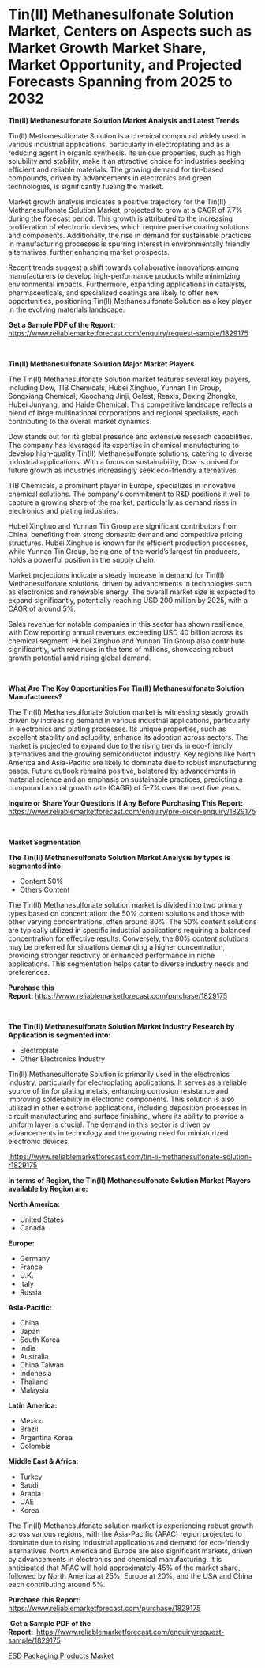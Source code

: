 <p><h1>Tin(II) Methanesulfonate Solution Market, Centers on Aspects such as Market Growth Market Share, Market Opportunity, and Projected Forecasts Spanning from 2025 to 2032</h1></p><p><strong>Tin(II) Methanesulfonate Solution Market Analysis and Latest Trends</strong></p>
<p><p>Tin(II) Methanesulfonate Solution is a chemical compound widely used in various industrial applications, particularly in electroplating and as a reducing agent in organic synthesis. Its unique properties, such as high solubility and stability, make it an attractive choice for industries seeking efficient and reliable materials. The growing demand for tin-based compounds, driven by advancements in electronics and green technologies, is significantly fueling the market.</p><p>Market growth analysis indicates a positive trajectory for the Tin(II) Methanesulfonate Solution Market, projected to grow at a CAGR of 7.7% during the forecast period. This growth is attributed to the increasing proliferation of electronic devices, which require precise coating solutions and components. Additionally, the rise in demand for sustainable practices in manufacturing processes is spurring interest in environmentally friendly alternatives, further enhancing market prospects.</p><p>Recent trends suggest a shift towards collaborative innovations among manufacturers to develop high-performance products while minimizing environmental impacts. Furthermore, expanding applications in catalysts, pharmaceuticals, and specialized coatings are likely to offer new opportunities, positioning Tin(II) Methanesulfonate Solution as a key player in the evolving materials landscape.</p></p>
<p><strong>Get a Sample PDF of the Report:&nbsp;</strong> <a href="https://www.reliablemarketforecast.com/enquiry/request-sample/1829175?utm_campaign=2235&utm_medium=2&utm_source=Github&utm_content=ia&utm_term=26032025&utm_id=tinii-methanesulfonate-solution">https://www.reliablemarketforecast.com/enquiry/request-sample/1829175</a></p>
<p>&nbsp;</p>
<p><strong>Tin(II) Methanesulfonate Solution Major Market Players</strong></p>
<p><p>The Tin(II) Methanesulfonate Solution market features several key players, including Dow, TIB Chemicals, Hubei Xinghuo, Yunnan Tin Group, Songxiang Chemical, Xiaochang Jinji, Gelest, Reaxis, Dexing Zhongke, Hubei Junyang, and Haide Chemical. This competitive landscape reflects a blend of large multinational corporations and regional specialists, each contributing to the overall market dynamics.</p><p>Dow stands out for its global presence and extensive research capabilities. The company has leveraged its expertise in chemical manufacturing to develop high-quality Tin(II) Methanesulfonate solutions, catering to diverse industrial applications. With a focus on sustainability, Dow is poised for future growth as industries increasingly seek eco-friendly alternatives.</p><p>TIB Chemicals, a prominent player in Europe, specializes in innovative chemical solutions. The company's commitment to R&D positions it well to capture a growing share of the market, particularly as demand rises in electronics and plating industries.</p><p>Hubei Xinghuo and Yunnan Tin Group are significant contributors from China, benefiting from strong domestic demand and competitive pricing structures. Hubei Xinghuo is known for its efficient production processes, while Yunnan Tin Group, being one of the world’s largest tin producers, holds a powerful position in the supply chain.</p><p>Market projections indicate a steady increase in demand for Tin(II) Methanesulfonate solutions, driven by advancements in technologies such as electronics and renewable energy. The overall market size is expected to expand significantly, potentially reaching USD 200 million by 2025, with a CAGR of around 5%.</p><p>Sales revenue for notable companies in this sector has shown resilience, with Dow reporting annual revenues exceeding USD 40 billion across its chemical segment. Hubei Xinghuo and Yunnan Tin Group also contribute significantly, with revenues in the tens of millions, showcasing robust growth potential amid rising global demand.</p></p>
<p>&nbsp;</p>
<p><strong>What Are The Key Opportunities For Tin(II) Methanesulfonate Solution Manufacturers?</strong></p>
<p><p>The Tin(II) Methanesulfonate Solution market is witnessing steady growth driven by increasing demand in various industrial applications, particularly in electronics and plating processes. Its unique properties, such as excellent stability and solubility, enhance its adoption across sectors. The market is projected to expand due to the rising trends in eco-friendly alternatives and the growing semiconductor industry. Key regions like North America and Asia-Pacific are likely to dominate due to robust manufacturing bases. Future outlook remains positive, bolstered by advancements in material science and an emphasis on sustainable practices, predicting a compound annual growth rate (CAGR) of 5-7% over the next five years.</p></p>
<p><strong>Inquire or Share Your Questions If Any Before Purchasing This Report:</strong> <a href="https://www.reliablemarketforecast.com/enquiry/pre-order-enquiry/1829175?utm_campaign=2235&utm_medium=2&utm_source=Github&utm_content=ia&utm_term=26032025&utm_id=tinii-methanesulfonate-solution">https://www.reliablemarketforecast.com/enquiry/pre-order-enquiry/1829175</a></p>
<p>&nbsp;</p>
<p><strong>Market Segmentation</strong></p>
<p><strong>The Tin(II) Methanesulfonate Solution Market Analysis by types is segmented into:</strong></p>
<p><ul><li>Content 50%</li><li>Others Content</li></ul></p>
<p><p>The Tin(II) Methanesulfonate solution market is divided into two primary types based on concentration: the 50% content solutions and those with other varying concentrations, often around 80%. The 50% content solutions are typically utilized in specific industrial applications requiring a balanced concentration for effective results. Conversely, the 80% content solutions may be preferred for situations demanding a higher concentration, providing stronger reactivity or enhanced performance in niche applications. This segmentation helps cater to diverse industry needs and preferences.</p></p>
<p><strong>Purchase this Report:&nbsp;</strong><a href="https://www.reliablemarketforecast.com/purchase/1829175?utm_campaign=2235&utm_medium=2&utm_source=Github&utm_content=ia&utm_term=26032025&utm_id=tinii-methanesulfonate-solution">https://www.reliablemarketforecast.com/purchase/1829175</a></p>
<p>&nbsp;</p>
<p><strong>The Tin(II) Methanesulfonate Solution Market Industry Research by Application is segmented into:</strong></p>
<p><ul><li>Electroplate</li><li>Other Electronics Industry</li></ul></p>
<p><p>Tin(II) Methanesulfonate Solution is primarily used in the electronics industry, particularly for electroplating applications. It serves as a reliable source of tin for plating metals, enhancing corrosion resistance and improving solderability in electronic components. This solution is also utilized in other electronic applications, including deposition processes in circuit manufacturing and surface finishing, where its ability to provide a uniform layer is crucial. The demand in this sector is driven by advancements in technology and the growing need for miniaturized electronic devices.</p></p>
<p><a href="https://www.reliablemarketforecast.com/tin-ii-methanesulfonate-solution-r1829175?utm_campaign=2235&utm_medium=2&utm_source=Github&utm_content=ia&utm_term=26032025&utm_id=tinii-methanesulfonate-solution">&nbsp;https://www.reliablemarketforecast.com/tin-ii-methanesulfonate-solution-r1829175</a></p>
<p><strong>In terms of Region, the Tin(II) Methanesulfonate Solution Market Players available by Region are:</strong></p>
<p>
    <p> <strong> North America: </strong>
        <ul>
            <li>United States</li>
            <li>Canada</li>
        </ul>
        </p> 
    <p> <strong> Europe: </strong>
        <ul>
            <li>Germany</li>
            <li>France</li>
            <li>U.K.</li>
            <li>Italy</li>
            <li>Russia</li>
        </ul>
        </p> 
    <p> <strong> Asia-Pacific: </strong>
        <ul>
            <li>China</li>
            <li>Japan</li>
            <li>South Korea</li>
            <li>India</li>
            <li>Australia</li>
            <li>China Taiwan</li>
            <li>Indonesia</li>
            <li>Thailand</li>
            <li>Malaysia</li>
        </ul>
        </p> 
    <p> <strong> Latin America: </strong>
        <ul>
            <li>Mexico</li>
            <li>Brazil</li>
            <li>Argentina Korea</li>
            <li>Colombia</li>
        </ul>
        </p> 
    <p> <strong> Middle East & Africa: </strong>
        <ul>
            <li>Turkey</li>
            <li>Saudi</li>
            <li>Arabia</li>
            <li>UAE</li>
            <li>Korea</li>
        </ul>
    </p>
    </p>
<p><p>The Tin(II) Methanesulfonate solution market is experiencing robust growth across various regions, with the Asia-Pacific (APAC) region projected to dominate due to rising industrial applications and demand for eco-friendly alternatives. North America and Europe are also significant markets, driven by advancements in electronics and chemical manufacturing. It is anticipated that APAC will hold approximately 45% of the market share, followed by North America at 25%, Europe at 20%, and the USA and China each contributing around 5%.</p></p>
<p><strong>Purchase this Report: </strong><a href="https://www.reliablemarketforecast.com/purchase/1829175?utm_campaign=2235&utm_medium=2&utm_source=Github&utm_content=ia&utm_term=26032025&utm_id=tinii-methanesulfonate-solution">https://www.reliablemarketforecast.com/purchase/1829175</a></p>
<p>&nbsp;<strong>Get a Sample PDF of the Report:&nbsp;&nbsp;</strong><a href="https://www.reliablemarketforecast.com/enquiry/request-sample/1829175?utm_campaign=2235&utm_medium=2&utm_source=Github&utm_content=ia&utm_term=26032025&utm_id=tinii-methanesulfonate-solution">https://www.reliablemarketforecast.com/enquiry/request-sample/1829175</a></p>
<p><strong></strong></p>
<p><p><a href="https://github.com/ilonaenterline65/Market-Research-Report-List-1/blob/main/esd-packaging-products-market.md?utm_campaign=2235&utm_medium=2&utm_source=Github&utm_content=ia&utm_term=26032025&utm_id=tinii-methanesulfonate-solution">ESD Packaging Products Market</a></p></p>